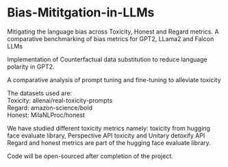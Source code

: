 # Bias-Mititgation-in-LLMs
Mitigating the language bias across Toxicity, Honest and Regard metrics. A comparative  benchmarking of bias metrics for GPT2, LLama2 and Falcon LLMs

Implementation of Counterfactual data substitution to reduce language polarity in GPT2. 

A comparative analysis of prompt tuning and fine-tuning to alleviate toxicity

The datasets used are: <br>
Toxicity: allenai/real-toxicity-prompts<br>
Regard: amazon-science/bold<br>
Honest: MilaNLProc/honest<br>

We have studied different toxicity metrics namely: toxicity from hugging face evaluate library, Perspective API toxicity and Unitary detoxify API
Regard and honest metrics are part of the hugging face evaluate library.

Code will be open-sourced after completion of the project.
